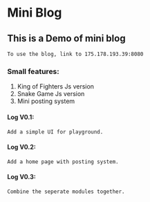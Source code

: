 # Mini Blog

## This is a Demo of mini blog

    To use the blog, link to 175.178.193.39:8080

### Small features:

1. King of Fighters Js version
2. Snake Game Js version
3. Mini posting system

#### Log V0.1:

    Add a simple UI for playground.

#### Log V0.2:

    Add a home page with posting system.

#### Log V0.3:

    Combine the seperate modules together.
